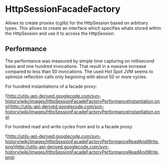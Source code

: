 # HttpSessionFacadeFactory #

Allows to create proxies (cglib) for the HttpSession based on arbitrary types. This allows to create an interface which specifies whats stored within the HttpSession and use it to access the HttpSession.

## Performance ##

The performance was measured by simple time capturing on millisecond basis and one hundred invocations.
That result in a massive increase compared to less than 50 invocations.
The used Hot Spot JVM seems to optimize reflection calls only beginning with about 50 or more cycles.

For hundred instantiations of a facade proxy:

![http://utils-apl-derived.googlecode.com/svn-history/wiki/images/HttpSessionFacadeFactoryPerformanceInstantiation.png](http://utils-apl-derived.googlecode.com/svn-history/wiki/images/HttpSessionFacadeFactoryPerformanceInstantiation.png)


For hundred read and write cycles from and to a facade proxy:

![http://utils-apl-derived.googlecode.com/svn-history/wiki/images/HttpSessionFacadeFactoryPerformanceReadAndWrite.png](http://utils-apl-derived.googlecode.com/svn-history/wiki/images/HttpSessionFacadeFactoryPerformanceReadAndWrite.png)